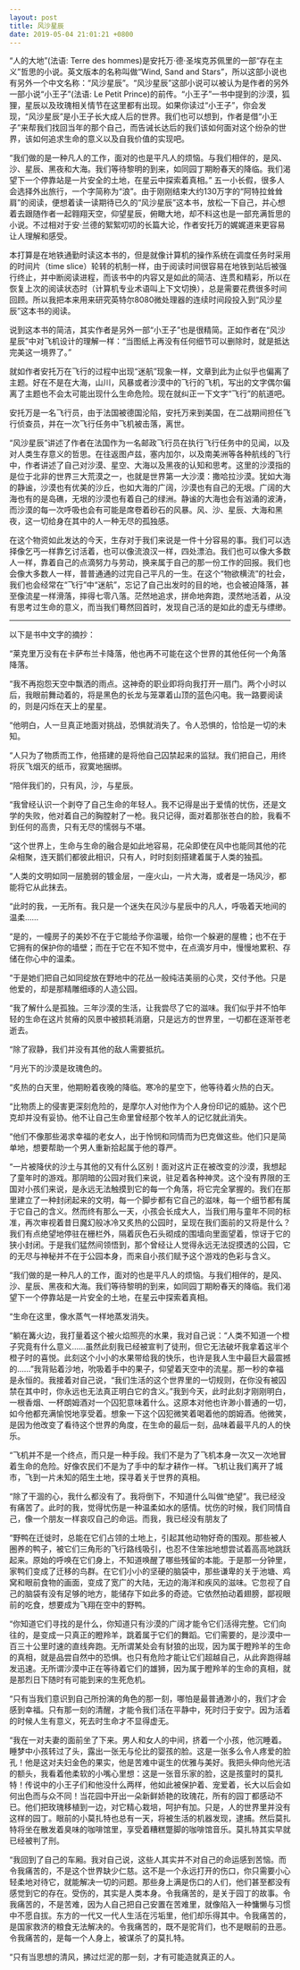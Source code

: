 ```yaml
---
layout: post
title: 风沙星辰
date: 2019-05-04 21:01:21 +0800
---
```


“人的大地”(法语: Terre des hommes)是安托万·德·圣埃克苏佩里的一部“存在主义”哲思的小说。英文版本的名称叫做“Wind, Sand and Stars”，所以这部小说也有另外一个中文名称：“风沙星辰”。“风沙星辰”这部小说可以被认为是作者的另外一部小说“小王子”(法语: Le Petit Prince)的前传。“小王子”一书中提到的沙漠，狐狸，星辰以及玫瑰相关情节在这里都有出现。如果你读过“小王子”，你会发现，“风沙星辰”是小王子长大成人后的世界。我们也可以想到，作者是借“小王子”来帮我们找回当年的那个自己，而告诫长达后的我们该如何面对这个纷杂的世界，该如何追求生命的意义以及自我价值的实现吧。

“我们做的是一种凡人的工作，面对的也是平凡人的烦恼。与我们相伴的，是风、沙、星辰、黑夜和大海。我们等待黎明的到来，如同园丁期盼春天的降临。我们渴望下一个停靠站是一片安全的土地，在星云中探索着真相。”
五一小长假，很多人会选择外出旅行，一个字简称为“浪”。由于刚刚结束大约130万字的“阿特拉耸耸肩”的阅读，便想着读一读期待已久的“风沙星辰”这本书，放松一下自己，并心想着去跟随作者一起翱翔天空，仰望星辰，俯瞰大地，却不料这也是一部充满哲思的小说。不过相对于安·兰德的絮絮叨叨的长篇大论，作者安托万的娓娓道来更容易让人理解和感受。

本打算是在地铁通勤时读这本书的，但是就像计算机的操作系统在调度任务时采用的时间片（time slice）轮转的机制一样，由于阅读时间很容易在地铁到站后被强行终止，并中断阅读进程，而该书中的内容又是如此的简洁、连贯和精彩，所以在恢复上次的阅读状态时（计算机专业术语叫上下文切换），总是需要花费很多时间回顾。所以我把本来用来研究英特尔8080微处理器的连续时间段投入到“风沙星辰”这本书的阅读。

说到这本书的简洁，其实作者是另外一部“小王子”也是很精简。正如作者在“风沙星辰”中对飞机设计的理解一样：“当图纸上再没有任何细节可以删除时，就是抵达完美这一境界了。”

就如作者安托万在飞行的过程中出现“迷航”现象一样，文章到此为止似乎也偏离了主题。好在不是在大海，山川，风暴或者沙漠中的飞行的飞机，写出的文字偶尔偏离了主题也不会太可能出现什么生命危险。现在就纠正一下文字“飞行”的航道吧。

安托万是一名飞行员，由于法国被德国沦陷，安托万来到美国，在二战期间担任飞行侦查员，并在一次飞行任务中飞机被击落，离世。

“风沙星辰”讲述了作者在法国作为一名邮政飞行员在执行飞行任务中的见闻，以及对人类生存意义的哲思。在往返图卢兹，塞内加尔，以及南美洲等各种航线的飞行中，作者讲述了自己对沙漠、星空、大海以及黑夜的认知和思考。这里的沙漠指的是位于北非的世界三大荒漠之一，也就是世界第一大沙漠：撒哈拉沙漠。犹如大海的静谧，沙漠也有优美的沙丘，也如大海的广阔，沙漠也有自己的无垠。广阔的大海也有的是岛礁，无垠的沙漠也有着自己的绿洲。静谧的大海也会有汹涌的波涛，而沙漠的每一次呼吸也会有可能是席卷着砂石的风暴。风、沙、星辰、大海和黑夜，这一切给身在其中的人一种无尽的孤独感。

在这个物资如此发达的今天，生存对于我们来说是一件十分容易的事。我们可以选择像乞丐一样靠乞讨活着，也可以像流浪汉一样，四处漂泊。我们也可以像大多数人一样，靠着自己的点滴努力与劳动，换来属于自己的那一份工作的回报。我们也会像大多数人一样，普普通通的过完自己平凡的一生。在这个“物欲横流”的社会，我们也会经常在“飞行”中“迷航”，忘记了自己出发时的目的地，也会被迫降落，甚至像流星一样滑落，摔得七零八落。茫然地追求，拼命地奔跑，漠然地活着，从没有思考过生命的意义，而当我们蓦然回首时，发现自己活的是如此的虚无与缥缈。

- - -

以下是书中文字的摘抄：

“莱克里万没有在卡萨布兰卡降落，他也再不可能在这个世界的其他任何一个角落降落。

“我不再抱怨天空中飘洒的雨点。这神奇的职业即将向我打开一扇门。两个小时以后，我眼前舞动着的，将是黑色的长龙与笼罩着山顶的蓝色闪电。我一路要阅读的，则是闪烁在天上的星星。

“他明白，人一旦真正地面对挑战，恐惧就消失了。令人恐惧的，恰恰是一切的未知。

“人只为了物质而工作，他搭建的是将他自己囚禁起来的监狱。我们把自己，用终将灰飞烟灭的纸币，寂寞地捆绑。

“陪伴我们的，只有风，沙，与星辰。

“我曾经认识一个剥夺了自己生命的年轻人。我不记得是出于爱情的忧伤，还是文学的失败，他对着自己的胸膛射了一枪。我只记得，面对着那张苍白的脸，我看不到任何的高贵，只有无尽的懦弱与不堪。

“这个世界上，生命与生命的融合是如此地容易，花朵即使在风中也能同其他的花朵相聚，连天鹅们都彼此相识，只有人，时时刻刻搭建着属于人类的独孤。

“人类的文明如同一层脆弱的镀金层，一座火山，一片大海，或者是一场风沙，都能将它从此抹去。

“此时的我，一无所有。我只是一个迷失在风沙与星辰中的凡人，呼吸着天地间的温柔……

“是的，一幢房子的美妙不在于它能给予你温暖，给你一个躲避的屋檐；也不在于它拥有的保护你的墙壁；而在于它在不知不觉中，在点滴岁月中，慢慢地累积、存储在你心中的温柔。

“于是她们把自己如同绽放在野地中的花丛一般纯洁美丽的心灵，交付予他。只是他爱的，却是那精雕细琢的人造公园。

“我了解什么是孤独。三年沙漠的生活，让我尝尽了它的滋味。我们似乎并不怕年轻的生命在这片贫瘠的风景中被损耗消磨，只是远方的世界里，一切都在逐渐苍老逝去。

“除了寂静，我们并没有其他的敌人需要抵抗。

“月光下的沙漠是玫瑰色的。

“炙热的白天里，他期盼着夜晚的降临。寒冷的星空下，他等待着火热的白天。

“比物质上的侵害更深刻危险的，是摩尔人对他作为个人身份印记的威胁。这个巴克却并没有妥协。他不让自己生命里曾经那个牧羊人的记忆就此消失。

“他们不像那些渴求幸福的老女人，出于怜悯和同情而为巴克做这些。他们只是简单地，想要帮助一个男人重新拾起属于他的尊严。

“一片被降伏的沙土与其他的又有什么区别！面对这片正在被改变的沙漠，我想起了童年时的游戏。那阴暗的公园对我们来说，驻足着各种神灵。这个没有界限的王国对小孩们来说，是永远无法触摸到它的每一个角落，将它完全掌握的。我们在那里建立了一种封闭起来的文明，每一个脚步都有它自己的滋味，每一个细节都有属于它自己的含义。然而终有那么一天，小孩会长成大人，当我们用与童年不同的标准，再次审视着昔日魔幻般冰冷又炙热的公园时，呈现在我们面前的又将是什么？我们有点绝望地停驻在栅栏外，隔着灰色石头砌成的围墙向里面望着，惊讶于它的狭小封闭。于是我们猛然间领悟到，那个曾经让人觉得永远无法捉摸透的公园，它的无尽与神秘并不在于公园本身，而来自小孩们赋予这个游戏的色彩与含义。

“我们做的是一种凡人的工作，面对的也是平凡人的烦恼。与我们相伴的，是风、沙、星辰、黑夜和大海。我们等待黎明的到来，如同园丁期盼春天的降临。我们渴望下一个停靠站是一片安全的土地，在星云中探索着真相。

“生命在这里，像水蒸气一样地蒸发消失。

“躺在篝火边，我打量着这个被火焰照亮的水果，我对自己说：“人类不知道一个橙子究竟有什么意义……虽然此刻我已经被宣判了徒刑，但它无法破坏我拿着这半个橙子时的喜悦。此刻这个小小的水果带给我的快乐，也许是我人生中最巨大最震撼的……”我背贴着沙地，吮吸着手中的果子，仰望着天空中的流星。那一秒的幸福是永恒的。我接着对自己说，“我们生活的这个世界里的一切规则，在你没有被囚禁在其中时，你永远也无法真正明白它的含义。”我到今天，此时此刻才刚刚明白，一根香烟、一杯朗姆酒对一个囚犯意味着什么。这原本对他也许渺小普通的一切，如今他都充满愉悦地享受着。想象一下这个囚犯微笑着喝着他的朗姆酒。他微笑，是因为他改变了看待这个世界的角度，在生命的最后一刻，品味着最平凡的人的快乐。

“飞机并不是一个终点，而只是一种手段。我们不是为了飞机本身一次又一次地冒着生命的危险。好像农民们不是为了手中的犁才耕作一样。飞机让我们离开了城市，飞到一片未知的陌生土地，探寻着关于世界的真相。

“除了干涸的心，我什么都没有了。我将倒下，不知道什么叫做“绝望”。我已经没有痛苦了。此时的我，觉得忧伤是一种温柔如水的感情。忧伤的时候，我们同情自己，像一个朋友一样哀叹自己的命运。而我，我已经没有朋友了

“野鸭在迁徙时，总能在它们占领的土地上，引起其他动物好奇的围观。那些被人圈养的鸭子，被它们三角形的飞行路线吸引，也忍不住笨拙地想尝试着高高地跳跃起来。原始的呼唤在它们身上，不知道唤醒了哪些残留的本能。于是那一分钟里，家鸭们变成了迁移的鸟群。在它们小小的坚硬的脑袋中，那些谦卑的关于池塘、鸡窝和眼前食物的画面，变成了宽广的大陆，无边的海洋和疾风的滋味。它忽视了自己的脑袋有没有足够的地方，能储存下如此多的奇迹。它依然拍动着翅膀，鄙视眼前的吃食，想要成为飞翔在空中的野鸭。

“你知道它们寻找的是什么，你知道只有沙漠的广阔才能令它们活得完整。它们向往的，是变成一只真正的瞪羚羊，跳着属于它们的舞蹈。它们需要的，是沙漠中一百三十公里时速的直线奔跑。无所谓某处会有豺狼的出现，因为属于瞪羚羊的生命的真相，就是品尝自然中的恐惧。也只有危险才能让它们超越自己，从此奔跑得越发迅速。无所谓沙漠中正在等待着它们的雄狮，因为属于瞪羚羊的生命的真相，就是那烈日下随时有可能到来的生死危机。

“只有当我们意识到自己所扮演的角色的那一刻，哪怕是最普通渺小的，我们才会感到幸福。只有那一刻的清醒，才能令我们活在平静中，死时归于安宁。因为活着的时候人生有意义，死去时生命才不显得虚无。

“我在一对夫妻的面前坐了下来。男人和女人的中间，挤着一个小孩，他沉睡着。睡梦中小孩转过了头，露出一张无与伦比的婴孩的脸。这是一张多么令人疼爱的脸孔！他是这对夫妇金色的果实，他是苦难中诞生的优雅与美好。我把头伸向他光洁的额头，我看着他柔软的小嘴心里想：这是一张音乐家的脸，这是孩童时的莫扎特！传说中的小王子们和他没什么两样，他如此被保护着、宠爱着，长大以后会如何出色而与众不同！当花园中开出一朵新鲜娇艳的玫瑰花，所有的园丁都感动不已。他们把玫瑰移植到一边，对它精心栽培，呵护有加。只是，人的世界里并没有这样的园丁。眼前的小莫扎特也总有一天，将被生活的机器发现，逮捕。然后莫扎特将坐在散发着臭味的咖啡馆里，享受着糟糕蹩脚的咖啡馆音乐。莫扎特其实早就已经被判了刑。

“我回到了自己的车厢。我对自己说，这些人其实并不对自己的命运感到苦恼。而令我痛苦的，不是这个世界缺少仁慈。这不是一个永远打开的伤口，你只需要小心轻柔地对待它，就能解决一切的问题。那些身上满是伤口的人们，他们甚至都没有感觉到它的存在。受伤的，其实是人类本身。令我痛苦的，是关于园丁的故事。令我痛苦的，不是苦难，因为人自己把自己安置在苦难里，就像陷入一种慵懒与习惯中不愿自拔。东方的一代又一代人生活在污垢里，他们却乐得其中。令我痛苦的，是国家救济的粮食无法解决的。令我痛苦的，既不是驼背们，也不是眼前的丑恶。令我痛苦的，是每一个人身上，被谋杀了的莫扎特。

“只有当思想的清风，拂过烂泥的那一刻，才有可能造就真正的人。
